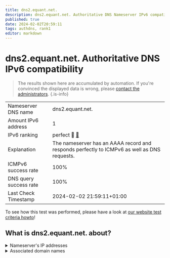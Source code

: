```yaml
---
title: dns2.equant.net.
description: dns2.equant.net. Authoritative DNS Nameserver IPv6 compatibility
published: true
date: 2024-02-02T20:59:11
tags: authdns, rank1
editor: markdown
---
```


# dns2.equant.net. Authoritative DNS IPv6 compatibility

> The results shown here are accumulated by automation. If you're convinced the displayed data is wrong, please [contact the administrators](/howto/chat). 
{.is-info}




|   |   |
| - | - |
| Nameserver DNS name | dns2.equant.net.
| Amount IPv6 address | 1
| IPv6 ranking | perfect :1st_place_medal: [🔗](/howto/ranking) |
| Explanation | The nameserver has an AAAA record and responds perfectly to ICMPv6 as well as DNS requests. |
| ICMPv6 success rate | 100%|
| DNS query success rate | 100% |
| Last Check Timestamp | 2024-02-02 21:59:11+01:00 |

To see how this test was performed, please have a look at [our website test criteria howto](/howto/testcriteria/authdns)!


## What is dns2.equant.net. about?




<details>
<summary>Nameserver's IP addresses</summary>

2a01:ce9d:0:1001:57:73:127:194

</details>



<details>
<summary>Associated domain names</summary>

renault.fr

</details>
